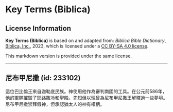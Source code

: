 # Key Terms (Biblica)

## License Information

**Key Terms (Biblica)** is based on and adapted from: _Biblica Bible Dictionary_, [Biblica, Inc.](https://www.biblica.com/), 2023, which is licensed under a [CC BY-SA 4.0 license](https://creativecommons.org/licenses/by-sa/4.0/legalcode.en).

This markdown version is provided under the same license.



--------------------------------

## 尼布甲尼撒 (id: 233102)

這位巴比倫王來自迦勒底民族。神使用他作為審判南國的工具。在公元前586年，他的軍隊摧毀了耶路撒冷和聖殿。先知但以理曾為尼布甲尼撒王解釋過一些夢境。尼布甲尼撒崇拜假神，但承認猶太人的神有權柄。


